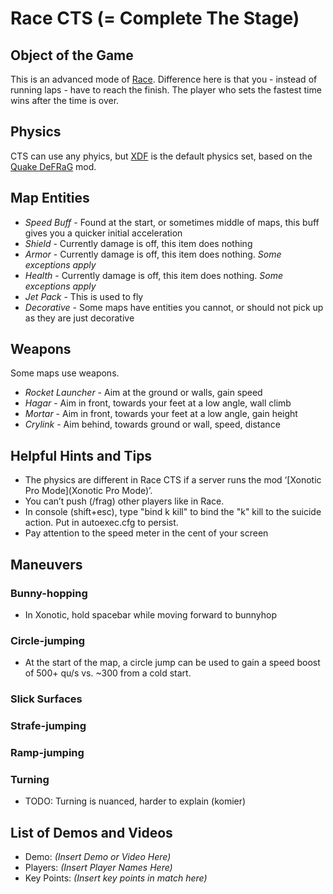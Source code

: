 Race CTS (= Complete The Stage)
===============================

Object of the Game
------------------

This is an advanced mode of [Race](Race). Difference here is that you - instead of running laps - have to reach the finish. The player who sets the fastest time wins after the time is over.


Physics
-------

CTS can use any phyics, but [XDF](XDF) is the default physics set, based on the [Quake DeFRaG](https://en.wikipedia.org/wiki/DeFRaG) mod.

Map Entities
------------

 - *Speed Buff* - Found at the start, or sometimes middle of maps, this buff gives you a quicker initial acceleration
 - *Shield* - Currently damage is off, this item does nothing
 - *Armor* - Currently damage is off, this item does nothing. *Some exceptions apply*
 - *Health* - Currently damage is off, this item does nothing. *Some exceptions apply*
 - *Jet Pack* - This is used to fly
 - *Decorative* - Some maps have entities you cannot, or should not pick up as they are just decorative

Weapons
-------

Some maps use weapons.

 - *Rocket Launcher* - Aim at the ground or walls, gain speed
 - *Hagar* - Aim in front, towards your feet at a low angle, wall climb
 - *Mortar* - Aim in front, towards your feet at a low angle, gain height
 - *Crylink* - Aim behind, towards ground or wall, speed, distance

Helpful Hints and Tips
----------------------

 - The physics are different in Race CTS if a server runs the mod ‘[Xonotic Pro Mode](Xonotic Pro Mode)’.
 - You can’t push (/frag) other players like in Race.
 - In console (shift+esc), type "bind k kill" to bind the "k" kill to the suicide action. Put in autoexec.cfg to persist.
 - Pay attention to the speed meter in the cent of your screen

Maneuvers
---------

### Bunny-hopping

 - In Xonotic, hold spacebar while moving forward to bunnyhop

### Circle-jumping

 - At the start of the map, a circle jump can be used to gain a speed boost of 500+ qu/s vs. ~300 from a cold start.

### Slick Surfaces

### Strafe-jumping

### Ramp-jumping

### Turning

- TODO: Turning is nuanced, harder to explain (komier)

List of Demos and Videos
------------------------

 -   Demo: _(Insert Demo or Video Here)_
 -   Players: _(Insert Player Names Here)_
 -   Key Points: _(Insert key points in match here)_


